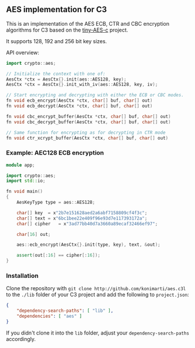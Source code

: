 ## AES implementation for C3

This is an implementation of the AES ECB, CTR and CBC encryption algorithms for
C3 based on the [tiny-AES-c](http://github.com/kokke/tiny-AES-c) project.

It supports 128, 192 and 256 bit key sizes.

API overview:
```cpp
import crypto::aes;

// Initialize the context with one of:
AesCtx *ctx = AesCtx{}.init(aes::AES128, key);
AesCtx *ctx = AesCtx{}.init_with_iv(aes::AES128, key, iv);

// Start encrypting and decrypting with either the ECB or CBC modes.
fn void ecb_encrypt(AesCtx *ctx, char[] buf, char[] out)
fn void ecb_decrypt(AesCtx *ctx, char[] buf, char[] out)

fn void cbc_encrypt_buffer(AesCtx *ctx, char[] buf, char[] out)
fn void cbc_decrypt_buffer(AesCtx *ctx, char[] buf, char[] out)

// Same function for encrypting as for decrypting in CTR mode
fn void ctr_xcrypt_buffer(AesCtx *ctx, char[] buf, char[] out)
```


### Example: AEC128 ECB encryption

```cpp
module app;

import crypto::aes;
import std::io;

fn void main()
{
	AesKeyType type = aes::AES128;

	char[] key 	= x"2b7e151628aed2a6abf7158809cf4f3c";
	char[] text	= x"6bc1bee22e409f96e93d7e117393172a";
	char[] cipher 	= x"3ad77bb40d7a3660a89ecaf32466ef97";

	char[16] out;

	aes::ecb_encrypt(AesCtx{}.init(type, key), text, &out);

	assert(out[:16] == cipher[:16]);
}
```

### Installation

Clone the repository with
```git clone http://github.com/konimarti/aes.c3l```
to the `./lib` folder of your C3 project and add the following to
`project.json`:

```json
{
    "dependency-search-paths": [ "lib" ],
    "dependencies": [ "aes" ]
}
```

If you didn't clone it into the `lib` folder, adjust your
`dependency-search-paths` accordingly.
